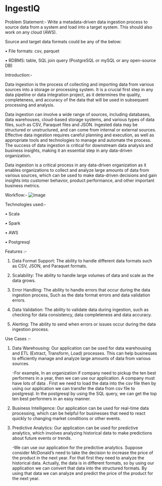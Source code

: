 # IngestIQ



Problem Statement:-
Write a metadata-driven data ingestion process to source data from a system and load into a target system. This should also work on any cloud (AWS).

Source and target data formats could be any of the below:

•	File formats: csv, parquet

•	RDBMS: table, SQL join query (PostgreSQL or mySQL or any open-source DB)


Introduction:-

Data ingestion is the process of collecting and importing data from various sources into a storage or processing system. It is a crucial first step in any data pipeline or data integration project, as it determines the quality, completeness, and accuracy of the data that will be used in subsequent processing and analysis.
 
Data ingestion can involve a wide range of sources, including databases, data warehouses, cloud-based storage systems, and various types of data files, such as CSV, Paraquet files and  JSON. Ingested data may be structured or unstructured, and can come from internal or external sources.
Effective data ingestion requires careful planning and execution, as well as appropriate tools and technologies to manage and automate the process. The success of data ingestion is critical for downstream data analysis and business insights, making it an essential step in any data-driven organization.


Data ingestion is a critical process in any data-driven organization as it enables organizations to collect and analyze large amounts of data from various sources, which can be used to make data-driven decisions and gain insights into customer behavior, product performance, and other important business metrics.

Workflow:-
![image](https://user-images.githubusercontent.com/129846515/229763502-106e653a-9d00-4326-b059-b0a2951f244d.png)

 

Technologies used:-

•	Scala

•	Spark

•	AWS

•	Postgresql


  Features :-
1.	Data Format Support: The ability to handle different data formats such as CSV, JSON, and Paraquet formats.

2.	Scalability: The ability to handle large volumes of data and scale as the data grows.

3.	Error Handling: The ability to handle errors that occur during the data ingestion process, Such as the data format errors and data validation errors.

4.	Data Validation: The ability to validate data during ingestion, such as checking for data consistency, data completeness and data accuracy.

5.	Alerting: The ability to send when errors or issues occur during the data ingestion process.

Use Cases :-
1.	Data Warehousing:  Our application can be used for data warehousing and ETL (Extract, Transform, Load) processes. This can help businesses to efficiently manage and analyze large amounts of data from various sources.
	
       -For example, In an organization if company need to pickup the ten best performers in a year, then we can use our application. A company must have lots of data . First we need to load the data into the csv file then by using our application we can transfer the data from csv file to postgresql. In the postgresql by using the SQL query, we can get the top ten best performers in an easy manner.

2.	Business Intelligence: Our application can be used for real-time data processing, which can be helpful for businesses that need to react quickly to changing market conditions or other events.


3.	Predictive Analytics: Our application can be used for predictive analytics, which involves analyzing historical data to make predictions about future events or trends.
	
     -We can use our application for the predictive analytics. Suppose consider McDonald’s need to take the decision to increase the price of the product in the next year. For that first they need to analyze the historical data. Actually, the data is in different formats, so by using our application we can convert that data into the structured formats. By using that data we can analyze and predict the price of the product for the next year.



            





















